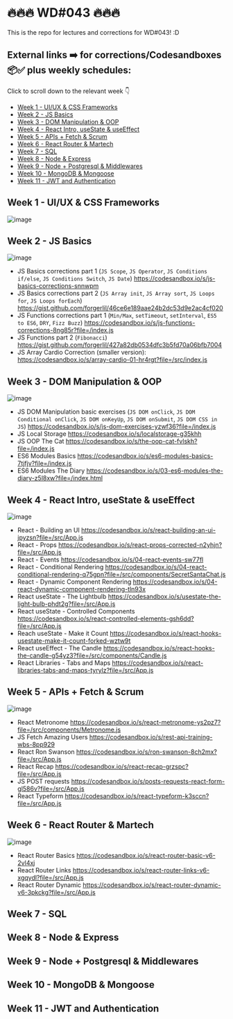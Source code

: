 # 🔥🔥🔥 WD#043 🔥🔥🔥

This is the repo for lectures and corrections for WD#043! :D

## External links ➡️ for corrections/Codesandboxes 📦✅ plus weekly schedules:

Click to scroll down to the relevant week 👇
- [Week 1 - UI/UX & CSS Frameworks](#week-2---uiux--css-frameworks)
- [Week 2 - JS Basics](#week-2---js-basics)
- [Week 3 - DOM Manipulation & OOP](#week-3---dom-manipulation--oop)
- [Week 4 - React Intro, useState & useEffect](#week-4---react-intro-usestate--useeffect)
- [Week 5 - APIs + Fetch & Scrum](#week-5---apis--fetch--scrum)
- [Week 6 - React Router & Martech](#week-6---react-router--martech)
- [Week 7 - SQL](#week-7---sql)
- [Week 8 - Node & Express](#week-8---node--express)
- [Week 9 - Node + Postgresql & Middlewares](#week-9---node--postgresql--middlewares)
- [Week 10 - MongoDB & Mongoose](#week-10---mongodb--mongoose)
- [Week 11 - JWT and Authentication](#week-11---jwt-and-authentication)

## Week 1 - UI/UX & CSS Frameworks
![image](https://github.com/forgerlil/wd-043/assets/81853712/dc2b30f2-e777-45cc-af87-302630253d1e)

## Week 2 - JS Basics
![image](https://github.com/forgerlil/wd-043/assets/81853712/766d77e8-cb3a-4390-9cce-fd967f17cae3)
- JS Basics corrections part 1 (`JS Scope`, `JS Operator`, `JS Conditions if/else`, `JS Conditions Switch`, `JS Date`) https://codesandbox.io/s/js-basics-corrections-snnwpm
- JS Basics corrections part 2 (`JS Array init`, `JS Array sort`, `JS Loops for`, `JS Loops forEach`) https://gist.github.com/forgerlil/46ce6e189aae24b2dc53d9e2ac4cf020
- JS Functions corrections part 1 (`Min/Max`, `setTimeout`, `setInterval`, `ES5 to ES6`, `DRY`, `Fizz Buzz`) https://codesandbox.io/s/js-functions-corrections-8ng85r?file=/index.js
- JS Functions part 2 (`Fibonacci`) https://gist.github.com/forgerlil/427a82db0534dfc3b5fd70a06bfb7004
- JS Array Cardio Correction (smaller version): https://codesandbox.io/s/array-cardio-01-hr4rgt?file=/src/index.js

## Week 3 - DOM Manipulation & OOP
![image](https://github.com/forgerlil/wd-043/assets/81853712/d405b585-09c6-4294-8739-8a7c5bbfe694)
- JS DOM Manipulation basic exercises (`JS DOM onClick`, `JS DOM Conditional onClick`, `JS DOM onKeyUp`, `JS DOM onSubmit`, `JS DOM CSS in JS`) https://codesandbox.io/s/js-dom-exercises-yzwf36?file=/index.js
- JS Local Storage https://codesandbox.io/s/localstorage-g35khh
- JS OOP The Cat https://codesandbox.io/s/the-oop-cat-fvlskh?file=/index.js
- ES6 Modules Basics https://codesandbox.io/s/es6-modules-basics-7tjfjv?file=/index.js
- ES6 Modules The Diary https://codesandbox.io/s/03-es6-modules-the-diary-z5l8xw?file=/index.html

## Week 4 - React Intro, useState & useEffect
![image](https://github.com/forgerlil/wd-043/assets/81853712/82e978d1-3a6b-496f-bc35-e74806c5b4d7)
- React - Building an UI https://codesandbox.io/s/react-building-an-ui-jpyzsn?file=/src/App.js
- React - Props https://codesandbox.io/s/react-props-corrected-n2yhjn?file=/src/App.js
- React - Events https://codesandbox.io/s/04-react-events-sw77fl
- React - Conditional Rendering https://codesandbox.io/s/04-react-conditional-rendering-q75gpn?file=/src/components/SecretSantaChat.js
- React - Dynamic Component Rendering https://codesandbox.io/s/04-react-dynamic-component-rendering-tln93x
- React useState - The Lightbulb https://codesandbox.io/s/usestate-the-light-bulb-phdt2g?file=/src/App.js
- React useState - Controlled Components https://codesandbox.io/s/react-controlled-elements-gsh6dd?file=/src/App.js
- Reach useState - Make it Count https://codesandbox.io/s/react-hooks-usestate-make-it-count-forked-wztw9t
- React useEffect - The Candle https://codesandbox.io/s/react-hooks-the-candle-g54yz3?file=/src/components/Candle.js
- React Libraries - Tabs and Maps https://codesandbox.io/s/react-libraries-tabs-and-maps-tyrylz?file=/src/App.js

## Week 5 - APIs + Fetch & Scrum
![image](https://github.com/forgerlil/wd-043/assets/81853712/9369b606-cdd6-4b53-94b7-0f0c70234b46)
- React Metronome https://codesandbox.io/s/react-metronome-ys2pz7?file=/src/components/Metronome.js
- JS Fetch Amazing Users https://codesandbox.io/s/rest-api-training-wbs-8pp929
- React Ron Swanson https://codesandbox.io/s/ron-swanson-8ch2mx?file=/src/App.js
- React Recap https://codesandbox.io/s/react-recap-grzspc?file=/src/App.js
- JS POST requests https://codesandbox.io/s/posts-requests-react-form-gl586v?file=/src/App.js
- React Typeform https://codesandbox.io/s/react-typeform-k3sccn?file=/src/App.js

## Week 6 - React Router & Martech
![image](https://github.com/forgerlil/wd-043/assets/81853712/6c98f429-6668-40ba-8491-eb39992db946)
- React Router Basics https://codesandbox.io/s/react-router-basic-v6-2vl4xj
- React Router Links https://codesandbox.io/s/react-router-links-v6-xgqydl?file=/src/App.js
- React Router Dynamic https://codesandbox.io/s/react-router-dynamic-v6-3pkckg?file=/src/App.js

## Week 7 - SQL

## Week 8 - Node & Express

## Week 9 - Node + Postgresql & Middlewares

## Week 10 - MongoDB & Mongoose

## Week 11 - JWT and Authentication
